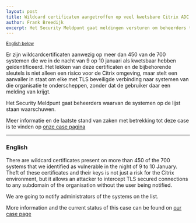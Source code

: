 ```yaml
---
layout: post
title: Wildcard certificaten aangetroffen op veel kwetsbare Citrix ADC systemen / Lots of vulnerable Citrix ADCs used wildcard certificates
author: Frank Breedijk
excerpt: Het Security Meldpunt gaat meldingen versturen om beheerders te waarschuwen / The Security Hotline is going to notify administrators
---
```

<p>
	<small><a href='{{ page.url }}#english'>English below</a></small>
</p>

Er zijn wildcardcertificaten aanwezig op meer dan 450 van de 700 systemen die we in de nacht van 9 op 10 januari als kwetsbaar hebben geïdentificeerd. Het lekken van deze certificaten en de bijbehorende sleutels is niet alleen een risico voor de Citrix omgeving, maar stelt een aanvaller in staat om elke met TLS beveiligde verbinding naar systemen van die organisatie te onderscheppen, zonder dat de gebruiker daar een melding van krijgt.

Het Security Meldpunt gaat beheerders waarvan de systemen op de lijst staan waarschuwen.

Meer informatie en de laatste stand van zaken met betrekking tot deze case is te vinden op [onze case pagina](/DIVD-2020-00002/)

<hr>

### <a name="english"></a>English

There are wildcard certificates present on more than 450 of the 700 systems that we identified as vulnerable in the night of 9 to 10 January. Theft of these certificates and their keys is not just a risk for the Citrix environment, but it allows an attacker to intercept TLS secured connections to any subdomain of the organisation without the user being notified. 

We are going to notify administrators of the systems on the list.

More information and the current status of this case can be found on [our case page](/DIVD-2020-00002/)
